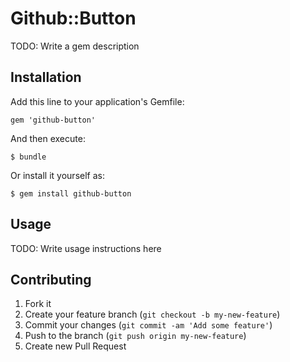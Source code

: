 # Github::Button

TODO: Write a gem description

## Installation

Add this line to your application's Gemfile:

    gem 'github-button'

And then execute:

    $ bundle

Or install it yourself as:

    $ gem install github-button

## Usage

TODO: Write usage instructions here

## Contributing

1. Fork it
2. Create your feature branch (`git checkout -b my-new-feature`)
3. Commit your changes (`git commit -am 'Add some feature'`)
4. Push to the branch (`git push origin my-new-feature`)
5. Create new Pull Request
